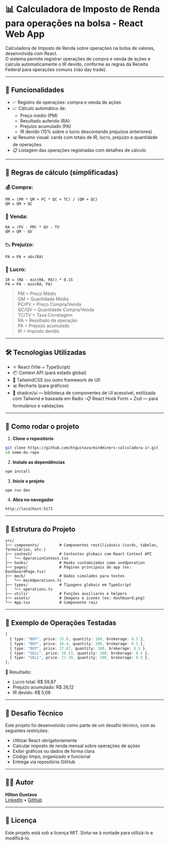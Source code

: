 # 📊 Calculadora de Imposto de Renda para operações na bolsa - React Web App

Calculadora de Imposto de Renda sobre operações na bolsa de valores, desenvolvida com React.  
O sistema permite registrar operações de compra e venda de ações e calcula automaticamente o IR devido, conforme as regras da Receita Federal para operações comuns (não day trade).

---

## 📌 Funcionalidades

- ✅ Registro de operações: compra e venda de ações
- 📈 Cálculo automático de:
  - Preço médio (PM)
  - Resultado auferido (RA)
  - Prejuízo acumulado (PA)
  - IR devido (15% sobre o lucro descontando prejuízos anteriores)
- 📊 Resumo visual: cards com totais de IR, lucro, prejuízo e quantidade de operações
- 📋 Listagem das operações registradas com detalhes de cálculo

---

## 🧠 Regras de cálculo (simplificadas)

### 💰 Compra:

```
PM = (PM * QM + PC * QC + TC) / (QM + QC)
QM = QM + QC
```

### 💸 Venda:

```
RA = (PV - PM) * QV - TV
QM = QM - QV
```

### 📉 Prejuízo:

```
PA = PA + abs(RA)
```

### 🧾 Lucro:

```
IR = (RA - min(RA, PA)) * 0.15
PA = PA - min(RA, PA)
```

> PM = Preço Médio  
> QM = Quantidade Média  
> PC/PV = Preço Compra/Venda  
> QC/QV = Quantidade Compra/Venda  
> TC/TV = Taxa Corretagem  
> RA = Resultado da operação  
> PA = Prejuízo acumulado  
> IR = Imposto devido

---

## 🛠️ Tecnologias Utilizadas

- ⚛️ React (Vite + TypeScript)
- 📦 Context API (para estado global)
- 💅 TailwindCSS (ou outro framework de UI)
- 📊 Recharts (para gráficos)
- 🧩 shadcn/ui — biblioteca de componentes de UI acessível, estilizada com Tailwind e baseada em Radix
  -📋 React Hook Form + Zod — para formulários e validações

---

## 🚀 Como rodar o projeto

1. **Clone o repositório**

```bash
git clone https://github.com/htgustavo/mindminers-calculadora-ir.git
cd nome-do-repo
```

2. **Instale as dependências**

```bash
npm install
```

3. **Inicie o projeto**

```bash
npm run dev
```

4. **Abra no navegador**

```
http://localhost:5173
```

---

## 📂 Estrutura do Projeto

```
src/
├── components/         # Componentes reutilizáveis (cards, tabelas, formulários, etc.)
├── context/            # Contextos globais com React Context API
│   └── OperationContext.tsx
├── hooks/              # Hooks customizados como useOperation
├── pages/              # Páginas principais do app (ex: DashboardPage.tsx)
├── mock/               # Dados simulados para testes
│   └── mockOperations.ts
├── types/              # Tipagens globais em TypeScript
│   └── operations.ts
├── utils/              # Funções auxiliares e helpers
├── assets/             # Imagens e ícones (ex: dashboard.png)
└── App.tsx             # Componente raiz
```

---

## 🧪 Exemplo de Operações Testadas

```ts
[
  { type: "BUY", price: 25.9, quantity: 100, brokerage: 8.5 },
  { type: "BUY", price: 26.4, quantity: 200, brokerage: 8.5 },
  { type: "BUY", price: 27.87, quantity: 100, brokerage: 8.5 },
  { type: "SELL", price: 26.53, quantity: 100, brokerage: 8.5 },
  { type: "SELL", price: 27.39, quantity: 100, brokerage: 8.5 },
];
```

🧾 Resultado:

- Lucro total: R$ 59,87
- Prejuízo acumulado: R$ 26,12
- IR devido: R$ 5,06

---

## 📎 Desafio Técnico

Este projeto foi desenvolvido como parte de um desafio técnico, com as seguintes restrições:

- Utilizar React obrigatoriamente
- Calcular imposto de renda mensal sobre operações de ações
- Exibir gráficos ou dados de forma clara
- Código limpo, organizado e funcional
- Entrega via repositório GitHub

---

## 👨‍💻 Autor

**Hilton Gustavo**  
[LinkedIn](https://www.linkedin.com/in/hiltongustavo) • [GitHub](https://github.com/htgustavo)

---

## 📄 Licença

Este projeto está sob a licença MIT. Sinta-se à vontade para utilizá-lo e modificá-lo.
